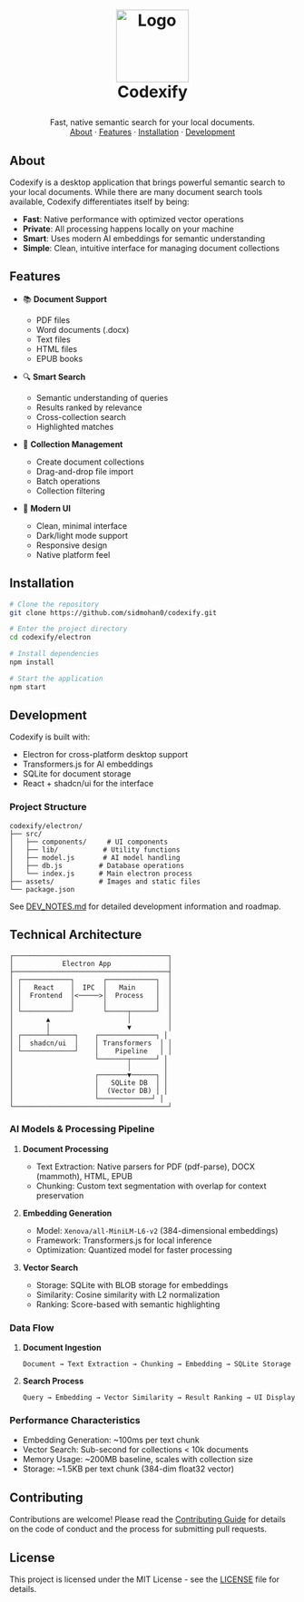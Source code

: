 <!-- LOGO -->
<h1>
<p align="center">
  <img src="assets/logo.png" alt="Logo" width="128">
  <br>Codexify
</h1>
  <p align="center">
    Fast, native semantic search for your local documents.
    <br />
    <a href="#about">About</a>
    ·
    <a href="#features">Features</a>
    ·
    <a href="#installation">Installation</a>
    ·
    <a href="#development">Development</a>
  </p>
</p>

## About

Codexify is a desktop application that brings powerful semantic search to your local documents. While there are many document search tools available, Codexify differentiates itself by being:

- **Fast**: Native performance with optimized vector operations
- **Private**: All processing happens locally on your machine
- **Smart**: Uses modern AI embeddings for semantic understanding
- **Simple**: Clean, intuitive interface for managing document collections

## Features

- 📚 **Document Support**
  - PDF files
  - Word documents (.docx)
  - Text files
  - HTML files
  - EPUB books

- 🔍 **Smart Search**
  - Semantic understanding of queries
  - Results ranked by relevance
  - Cross-collection search
  - Highlighted matches

- 📁 **Collection Management**
  - Create document collections
  - Drag-and-drop file import
  - Batch operations
  - Collection filtering

- 🎨 **Modern UI**
  - Clean, minimal interface
  - Dark/light mode support
  - Responsive design
  - Native platform feel

## Installation

```bash
# Clone the repository
git clone https://github.com/sidmohan0/codexify.git

# Enter the project directory
cd codexify/electron

# Install dependencies
npm install

# Start the application
npm start
```

## Development

Codexify is built with:
- Electron for cross-platform desktop support
- Transformers.js for AI embeddings
- SQLite for document storage
- React + shadcn/ui for the interface

### Project Structure
```
codexify/electron/
├── src/
│   ├── components/     # UI components
│   ├── lib/           # Utility functions
│   ├── model.js       # AI model handling
│   ├── db.js         # Database operations
│   └── index.js      # Main electron process
├── assets/           # Images and static files
└── package.json
```

See [DEV_NOTES.md](DEV_NOTES.md) for detailed development information and roadmap.

## Technical Architecture

```ascii
┌──────────────────────────────────────┐
│            Electron App              │
├──────────────────────────────────────┤
│ ┌────────────┐       ┌────────────┐  │
│ │   React    │  IPC  │   Main     │  │
│ │  Frontend  │<─────>│  Process   │  │
│ │            │       │            │  │
│ └────────────┘       └─────┬──────┘  │
│        ▲                   │         │
│        │                   ▼         │
│ ┌──────┴──────┐    ┌──────────────┐ │
│ │  shadcn/ui  │    │ Transformers  │ │
│ └─────────────┘    │    Pipeline   │ │
│                    └───────┬──────┘ │
│                            │        │
│                    ┌───────▼──────┐ │
│                    │   SQLite DB  │ │
│                    │  (Vector DB) │ │
│                    └─────────────┘ │
└──────────────────────────────────────┘
```

### AI Models & Processing Pipeline

1. **Document Processing**
   - Text Extraction: Native parsers for PDF (pdf-parse), DOCX (mammoth), HTML, EPUB
   - Chunking: Custom text segmentation with overlap for context preservation

2. **Embedding Generation**
   - Model: `Xenova/all-MiniLM-L6-v2` (384-dimensional embeddings)
   - Framework: Transformers.js for local inference
   - Optimization: Quantized model for faster processing

3. **Vector Search**
   - Storage: SQLite with BLOB storage for embeddings
   - Similarity: Cosine similarity with L2 normalization
   - Ranking: Score-based with semantic highlighting

### Data Flow

1. **Document Ingestion**
   ```
   Document → Text Extraction → Chunking → Embedding → SQLite Storage
   ```

2. **Search Process**
   ```
   Query → Embedding → Vector Similarity → Result Ranking → UI Display
   ```

### Performance Characteristics

- Embedding Generation: ~100ms per text chunk
- Vector Search: Sub-second for collections < 10k documents
- Memory Usage: ~200MB baseline, scales with collection size
- Storage: ~1.5KB per text chunk (384-dim float32 vector)

## Contributing

Contributions are welcome! Please read the [Contributing Guide](CONTRIBUTING.md) for details on the code of conduct and the process for submitting pull requests.

## License

This project is licensed under the MIT License - see the [LICENSE](LICENSE) file for details.
